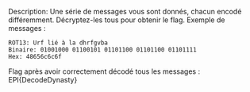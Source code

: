 Description: Une série de messages vous sont donnés, chacun encodé différemment. Décryptez-les tous pour obtenir le flag.
Exemple de messages :

    ROT13: Urf lié à la dhrfgvba
    Binaire: 01001000 01100101 01101100 01101100 01101111
    Hex: 48656c6c6f

Flag après avoir correctement décodé tous les messages : EPI{DecodeDynasty}